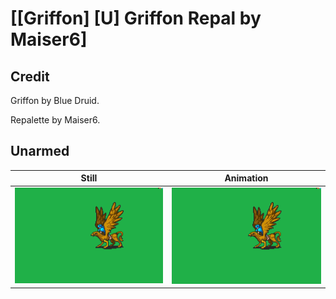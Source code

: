 # [\[Griffon\] \[U\] Griffon Repal by Maiser6]

## Credit

Griffon by Blue Druid.

Repalette by Maiser6.
	
## Unarmed

| Still | Animation |
| :---: | :-------: |
| ![Unarmed still](./Unarmed_000.png) | ![Unarmed animation](./Unarmed.gif) |
